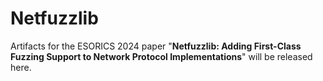 # Netfuzzlib

Artifacts for the ESORICS 2024 paper "**Netfuzzlib: Adding First-Class Fuzzing Support to Network Protocol Implementations**" will be released here.